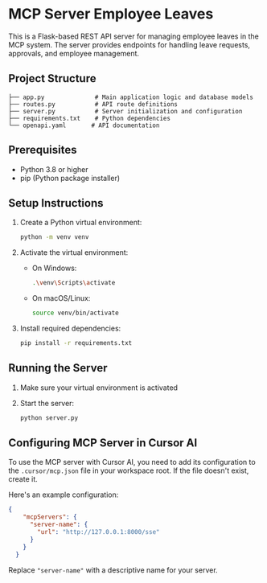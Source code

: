 # MCP Server Employee Leaves

This is a Flask-based REST API server for managing employee leaves in the MCP system. The server provides endpoints for handling leave requests, approvals, and employee management.

## Project Structure

```
├── app.py              # Main application logic and database models
├── routes.py           # API route definitions
├── server.py           # Server initialization and configuration
├── requirements.txt    # Python dependencies
└── openapi.yaml       # API documentation
```

## Prerequisites

- Python 3.8 or higher
- pip (Python package installer)

## Setup Instructions

1. Create a Python virtual environment:
   ```bash
   python -m venv venv
   ```

2. Activate the virtual environment:
   - On Windows:
     ```bash
     .\venv\Scripts\activate
     ```
   - On macOS/Linux:
     ```bash
     source venv/bin/activate
     ```

3. Install required dependencies:
   ```bash
   pip install -r requirements.txt
   ```

## Running the Server

1. Make sure your virtual environment is activated

2. Start the server:
   ```bash
   python server.py
   ```

## Configuring MCP Server in Cursor AI

To use the MCP server with Cursor AI, you need to add its configuration to the `.cursor/mcp.json` file in your workspace root. If the file doesn't exist, create it.

Here's an example configuration:

```json
{
    "mcpServers": {
      "server-name": {
        "url": "http://127.0.0.1:8000/sse"
      }
    }
  }
```

Replace `"server-name"` with a descriptive name for your server.
